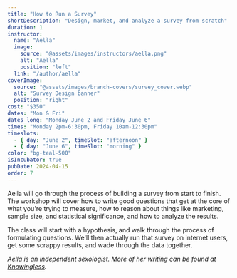 ```yaml
---
title: "How to Run a Survey"
shortDescription: "Design, market, and analyze a survey from scratch"
duration: 1
instructor:
  name: "Aella"
  image:
    source: "@assets/images/instructors/aella.png"
    alt: "Aella"
    position: "left"
  link: "/author/aella"
coverImage:
  source: "@assets/images/branch-covers/survey_cover.webp"
  alt: "Survey Design banner"
  position: "right"
cost: "$350"
dates: "Mon & Fri"
dates_long: "Monday June 2 and Friday June 6"
times: "Monday 2pm-6:30pm, Friday 10am-12:30pm"
timeslots:
  - { day: "June 2", timeSlot: "afternoon" }
  - { day: "June 6", timeSlot: "morning" }
color: "bg-teal-500"
isIncubator: true
pubDate: 2024-04-15
order: 7
---
```


Aella will go through the process of building a survey from start to finish. The workshop will cover how to write good questions that get at the core of what you're trying to measure, how to reason about things like marketing, sample size, and statistical significance, and how to analyze the results.

The class will start with a hypothesis, and walk through the process of formulating questions. We'll then actually run that survey on internet users, get some scrappy results, and wade through the data together.

*Aella is an independent sexologist. More of her writing can be found at [Knowingless](https://aella.substack.com/).*